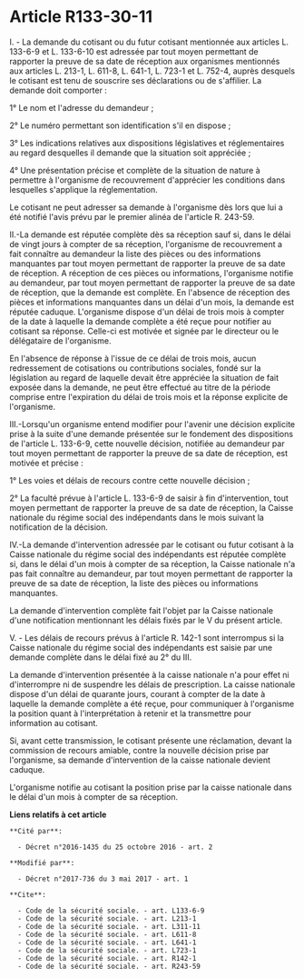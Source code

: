 # Article R133-30-11

I. - La demande du cotisant ou du futur cotisant mentionnée aux articles L. 133-6-9 et L. 133-6-10 est adressée par tout
moyen permettant de rapporter la preuve de sa date de réception aux organismes mentionnés aux articles L. 213-1, L. 611-8, L.
641-1, L. 723-1 et L. 752-4, auprès desquels le cotisant est tenu de souscrire ses déclarations ou de s'affilier. La demande
doit comporter :

1° Le nom et l'adresse du demandeur ;

2° Le numéro permettant son identification s'il en dispose ;

3° Les indications relatives aux dispositions législatives et réglementaires au regard desquelles il demande que la situation
soit appréciée ;

4° Une présentation précise et complète de la situation de nature à permettre à l'organisme de recouvrement d'apprécier les
conditions dans lesquelles s'applique la réglementation.

Le cotisant ne peut adresser sa demande à l'organisme dès lors que lui a été notifié l'avis prévu par le premier alinéa de
l'article R. 243-59.

II.-La demande est réputée complète dès sa réception sauf si, dans le délai de vingt jours à compter de sa réception,
l'organisme de recouvrement a fait connaître au demandeur la liste des pièces ou des informations manquantes par tout moyen
permettant de rapporter la preuve de sa date de réception. A réception de ces pièces ou informations, l'organisme notifie au
demandeur, par tout moyen permettant de rapporter la preuve de sa date de réception, que la demande est complète. En
l'absence de réception des pièces et informations manquantes dans un délai d'un mois, la demande est réputée caduque.
L'organisme dispose d'un délai de trois mois à compter de la date à laquelle la demande complète a été reçue pour notifier au
cotisant sa réponse. Celle-ci est motivée et signée par le directeur ou le délégataire de l'organisme.

En l'absence de réponse à l'issue de ce délai de trois mois, aucun redressement de cotisations ou contributions sociales,
fondé sur la législation au regard de laquelle devait être appréciée la situation de fait exposée dans la demande, ne peut
être effectué au titre de la période comprise entre l'expiration du délai de trois mois et la réponse explicite de
l'organisme.

III.-Lorsqu'un organisme entend modifier pour l'avenir une décision explicite prise à la suite d'une demande présentée sur le
fondement des dispositions de l'article L. 133-6-9, cette nouvelle décision, notifiée au demandeur par tout moyen permettant
de rapporter la preuve de sa date de réception, est motivée et précise :

1° Les voies et délais de recours contre cette nouvelle décision ;

2° La faculté prévue à l'article L. 133-6-9 de saisir à fin d'intervention, tout moyen permettant de rapporter la preuve de
sa date de réception, la Caisse nationale du régime social des indépendants dans le mois suivant la notification de la
décision.

IV.-La demande d'intervention adressée par le cotisant ou futur cotisant à la Caisse nationale du régime social des
indépendants est réputée complète si, dans le délai d'un mois à compter de sa réception, la Caisse nationale n'a pas fait
connaître au demandeur, par tout moyen permettant de rapporter la preuve de sa date de réception, la liste des pièces ou
informations manquantes.

La demande d'intervention complète fait l'objet par la Caisse nationale d'une notification mentionnant les délais fixés par
le V du présent article.

V. - Les délais de recours prévus à l'article R. 142-1 sont interrompus si la Caisse nationale du régime social des
indépendants est saisie par une demande complète dans le délai fixé au 2° du III.

La demande d'intervention présentée à la caisse nationale n'a pour effet ni d'interrompre ni de suspendre les délais de
prescription. La caisse nationale dispose d'un délai de quarante jours, courant à compter de la date à laquelle la demande
complète a été reçue, pour communiquer à l'organisme la position quant à l'interprétation à retenir et la transmettre pour
information au cotisant.

Si, avant cette transmission, le cotisant présente une réclamation, devant la commission de recours amiable, contre la
nouvelle décision prise par l'organisme, sa demande d'intervention de la caisse nationale devient caduque.

L'organisme notifie au cotisant la position prise par la caisse nationale dans le délai d'un mois à compter de sa réception.

**Liens relatifs à cet article**

	**Cité par**:

	  - Décret n°2016-1435 du 25 octobre 2016 - art. 2

	**Modifié par**:

	  - Décret n°2017-736 du 3 mai 2017 - art. 1

	**Cite**:

	  - Code de la sécurité sociale. - art. L133-6-9
	  - Code de la sécurité sociale. - art. L213-1
	  - Code de la sécurité sociale. - art. L311-11
	  - Code de la sécurité sociale. - art. L611-8
	  - Code de la sécurité sociale. - art. L641-1
	  - Code de la sécurité sociale. - art. L723-1
	  - Code de la sécurité sociale. - art. R142-1
	  - Code de la sécurité sociale. - art. R243-59
